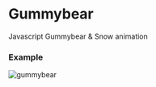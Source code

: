 # Gummybear
Javascript Gummybear & Snow animation

### Example
![gummybear](https://user-images.githubusercontent.com/103271836/210167281-d1a19274-6e92-48c9-b745-034ab6ea08c3.gif)

